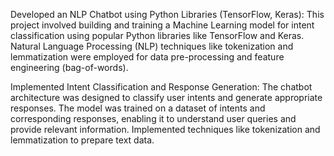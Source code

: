 Developed an NLP Chatbot using Python Libraries (TensorFlow, Keras):
This project involved building and training a Machine Learning model for intent classification using popular Python libraries like TensorFlow and Keras.
Natural Language Processing (NLP) techniques like tokenization and lemmatization were employed for data pre-processing and feature engineering (bag-of-words). 

Implemented Intent Classification and Response Generation:
The chatbot architecture was designed to classify user intents and generate appropriate responses.
The model was trained on a dataset of intents and corresponding responses, enabling it to understand user queries and provide relevant information.
Implemented techniques like tokenization and lemmatization to prepare text data.
